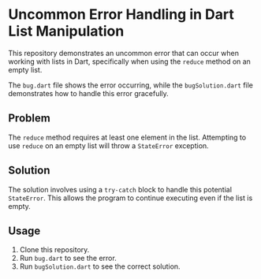 # Uncommon Error Handling in Dart List Manipulation

This repository demonstrates an uncommon error that can occur when working with lists in Dart, specifically when using the `reduce` method on an empty list.

The `bug.dart` file shows the error occurring, while the `bugSolution.dart` file demonstrates how to handle this error gracefully.

## Problem

The `reduce` method requires at least one element in the list. Attempting to use `reduce` on an empty list will throw a `StateError` exception.

## Solution

The solution involves using a `try-catch` block to handle this potential `StateError`. This allows the program to continue executing even if the list is empty.

## Usage

1. Clone this repository.
2. Run `bug.dart` to see the error.
3. Run `bugSolution.dart` to see the correct solution.